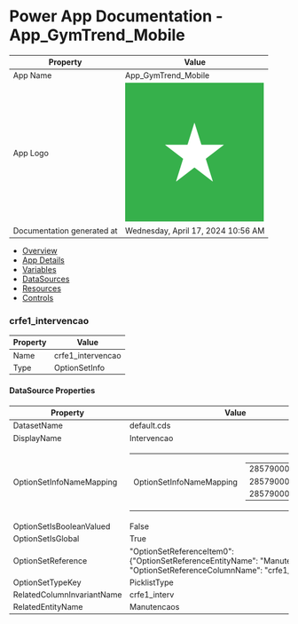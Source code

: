 ﻿# Power App Documentation \- App\_GymTrend\_Mobile

| Property                   | Value                                   |
| -------------------------- | --------------------------------------- |
| App Name                   | App\_GymTrend\_Mobile                   |
| App Logo                   | ![App Logo](resources/applogoSmall.png) |
| Documentation generated at | Wednesday, April 17, 2024 10:56 AM      |

- [Overview](index-App_GymTrend_Mobile.md)
- [App Details](appdetails-App_GymTrend_Mobile.md)
- [Variables](variables-App_GymTrend_Mobile.md)
- [DataSources](datasources-App_GymTrend_Mobile.md)
- [Resources](resources-App_GymTrend_Mobile.md)
- [Controls](controls-App_GymTrend_Mobile.md)

### crfe1\_intervencao

| Property | Value              |
| -------- | ------------------ |
| Name     | crfe1\_intervencao |
| Type     | OptionSetInfo      |

#### DataSource Properties

| Property                   | Value                                                                                                                                                                                                        |
| -------------------------- | ------------------------------------------------------------------------------------------------------------------------------------------------------------------------------------------------------------ |
| DatasetName                | default.cds                                                                                                                                                                                                  |
| DisplayName                | Intervencao                                                                                                                                                                                                  |
| OptionSetInfoNameMapping   | <table><tr><td>OptionSetInfoNameMapping</td><td><table><tr><td>285790002</td><td>Done</td></tr><tr><td>285790000</td><td>Open</td></tr><tr><td>285790001</td><td>Ongoing</td></tr></table></td></tr></table> |
| OptionSetIsBooleanValued   | False                                                                                                                                                                                                        |
| OptionSetIsGlobal          | True                                                                                                                                                                                                         |
| OptionSetReference         | "OptionSetReferenceItem0": {"OptionSetReferenceEntityName": "Manutencaos", "OptionSetReferenceColumnName": "crfe1\_interv"}                                                                                  |
| OptionSetTypeKey           | PicklistType                                                                                                                                                                                                 |
| RelatedColumnInvariantName | crfe1\_interv                                                                                                                                                                                                |
| RelatedEntityName          | Manutencaos                                                                                                                                                                                                  |
